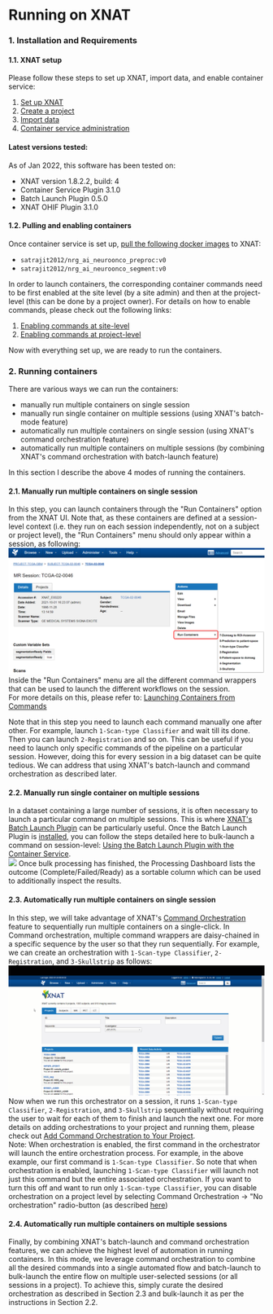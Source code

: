 # Running on XNAT
### 1. Installation and Requirements
#### 1.1. XNAT setup
Please follow these steps to set up XNAT, import data, and enable container service:
1. [Set up XNAT](https://wiki.xnat.org/documentation/getting-started-with-xnat/xnat-installation-guide)
2. [Create a project](https://wiki.xnat.org/documentation/how-to-use-xnat/creating-and-managing-projects)
3. [Import data](https://wiki.xnat.org/documentation/how-to-use-xnat/image-session-upload-methods-in-xnat)
4. [Container service administration](https://wiki.xnat.org/container-service/container-service-administration-122978855.html)
#### Latest versions tested:  
As of Jan 2022, this software has been tested on:
* XNAT version 1.8.2.2, build: 4
* Container Service Plugin 3.1.0
* Batch Launch Plugin 0.5.0
* XNAT OHIF Plugin 3.1.0

#### 1.2. Pulling and enabling containers
Once container service is set up, [pull the following docker images](https://wiki.xnat.org/container-service/pulling-a-container-image-126156950.html) to XNAT:
* `satrajit2012/nrg_ai_neuroonco_preproc:v0`
* `satrajit2012/nrg_ai_neuroonco_segment:v0`
 
In order to launch containers, the corresponding container commands need to be first enabled at the site level (by a site admin) and then at the project-level (this can be done by a project owner). For details on how to enable commands, please check out the following links:
1. [Enabling commands at site-level](https://wiki.xnat.org/container-service/enabling-commands-and-setting-site-wide-defaults-126156956.html)
2. [Enabling commands at project-level](https://wiki.xnat.org/container-service/enable-a-command-in-your-project-122978909.html)

Now with everything set up, we are ready to run the containers.
### 2. Running containers
There are various ways we can run the containers:
* manually run multiple containers on single session
* manually run single container on multiple sessions (using XNAT's batch-mode feature)
* automatically run multiple containers on single session (using XNAT's command orchestration feature)
* automatically run multiple containers on multiple sessions (by combining XNAT's command orchestration with batch-launch feature)

In this section I describe the above 4 modes of running the containers.
#### 2.1. Manually run multiple containers on single session
In this step, you can launch containers through the "Run Containers" option from the XNAT UI. Note that, as these containers are defined at a session-level context (i.e. they run on each session independently, not on a subject or project level), the "Run Containers" menu should only appear within a session, as following:
![](figures/launch_session_level.png)
Inside the "Run Containers" menu are all the different command wrappers that can be used to launch the different workflows on the session. <br />
For more details on this, please refer to: [Launching Containers from Commands](https://wiki.xnat.org/container-service/launching-containers-from-commands-122978910.html)

Note that in this step you need to launch each command manually one after other. For example, launch `1-Scan-type Classifier` and wait till its done. Then you can launch `2-Registration` and so on. This can be useful if you need to launch only specific commands of the pipeline on a particular session. However, doing this for every session in a big dataset can be quite tedious. We can address that using XNAT's batch-launch and command orchestration as described later.

#### 2.2. Manually run single container on multiple sessions
In a dataset containing a large number of sessions, it is often necessary to launch a particular command on multiple sessions. This is where [XNAT's Batch Launch Plugin](https://wiki.xnat.org/xnat-tools/batch-launch-plugin) can be particularly useful. Once the Batch Launch Plugin is [installed](https://wiki.xnat.org/xnat-tools/batch-launch-plugin#:~:text=Installing%20the%20Batch%20Launch%20Plugin), you can follow the steps detailed here to bulk-launch a command on session-level: [Using the Batch Launch Plugin with the Container Service](https://wiki.xnat.org/xnat-tools/batch-launch-plugin/using-the-batch-launch-plugin-with-the-container-service). <br />
![](figures/batch-launch.gif)
Once bulk processing has finished, the Processing Dashboard lists the outcome (Complete/Failed/Ready) as a sortable column which can be used to additionally inspect the results.
[](#orchestration)
#### 2.3. Automatically run multiple containers on single session
In this step, we will take advantage of XNAT's [Command Orchestration](https://wiki.xnat.org/container-service/set-up-command-orchestration-130515311.html) feature to sequentially run multiple containers on a single-click. In Command orchestration, multiple command wrappers are daisy-chained in a specific sequence by the user so that they run sequentially. For example, we can create an orchestration with `1-Scan-type Classifier`, `2-Registration`, and `3-Skullstrip` as follows:
![](figures/orchestration_setup.gif)<br />
Now when we run this orchestrator on a session, it runs `1-Scan-type Classifier`, `2-Registration`, and `3-Skullstrip` sequentially without requiring the user to wait for each of them to finish and launch the next one. For more details on adding orchestrations to your project and running them, please check out [Add Command Orchestration to Your Project](https://wiki.xnat.org/container-service/add-command-orchestration-to-your-project-132415533.html). <br />
Note: When orchestration is enabled, the first command in the orchestrator will launch the entire orchestration process. For example, in the above example, our first command is `1-Scan-type Classifier`. So note that when orchestration is enabled, launching `1-Scan-type Classifier` will launch not just this command but the entire associated orchestration. If you want to turn this off and want to run only `1-Scan-type Classifier`, you can disable orchestration on a project level by selecting Command Orchestration &#8594; "No orchestration" radio-button (as described [here](https://wiki.xnat.org/container-service/add-command-orchestration-to-your-project-132415533.html#:~:text=To%20remove%20an%20orchestration%20from%20your%20project%2C%20select%20the%20radio%20button%20next%20to%20%22No%20orchestration.%22))

#### 2.4. Automatically run multiple containers on multiple sessions
Finally, by combining XNAT's batch-launch and command orchestration features, we can achieve the highest level of automation in running containers. In this mode, we leverage command orchestration to combine all the desired commands into a single automated flow and batch-launch to bulk-launch the entire flow on multiple user-selected sessions (or all sessions in a project). To achieve this, simply curate the desired orchestration as described in Section 2.3 and bulk-launch it as per the instructions in Section 2.2.



